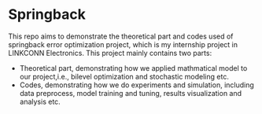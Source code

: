 # Springback
This repo aims to demonstrate the theoretical part and codes used of springback error optimization project,  which is my internship project in LINKCONN Electronics. This project mainly contains two parts:

- Theoretical part, demonstrating how we applied mathmatical model to our project,i.e., bilevel optimization and stochastic modeling etc.
- Codes, demonstrating how we do experiments and simulation, including data preprocess, model training and tuning, results visualization and analysis etc.

